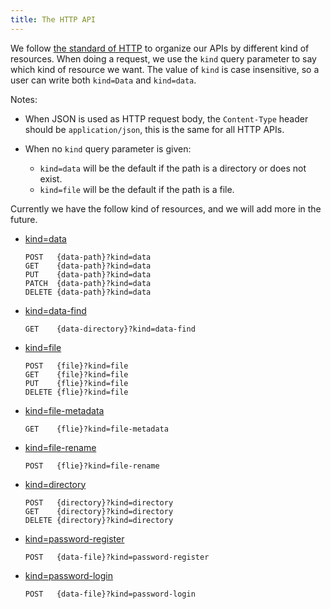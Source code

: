 ```yaml
---
title: The HTTP API
---
```


We follow [the standard of HTTP](https://www.rfc-editor.org/rfc/rfc9110) to
organize our APIs by different kind of resources.  When doing a
request, we use the `kind` query parameter to say which kind of
resource we want.  The value of `kind` is case insensitive, so a user
can write both `kind=Data` and `kind=data`.

Notes:

- When JSON is used as HTTP request body,
  the `Content-Type` header should be `application/json`,
  this is the same for all HTTP APIs.

- When no `kind` query parameter is given:

  - `kind=data` will be the default if the path is a directory or does not exist.
  - `kind=file` will be the default if the path is a file.

Currently we have the follow kind of resources,
and we will add more in the future.

- [kind=data](kind-data.md)

  ```
  POST   {data-path}?kind=data
  GET    {data-path}?kind=data
  PUT    {data-path}?kind=data
  PATCH  {data-path}?kind=data
  DELETE {data-path}?kind=data
  ```

- [kind=data-find](kind-data-find.md)

  ```
  GET    {data-directory}?kind=data-find
  ```

- [kind=file](kind-file.md)

  ```
  POST   {file}?kind=file
  GET    {file}?kind=file
  PUT    {flie}?kind=file
  DELETE {flie}?kind=file
  ```

- [kind=file-metadata](kind-file-metadata.md)

  ```
  GET    {flie}?kind=file-metadata
  ```

- [kind=file-rename](kind-file-rename.md)

  ```
  POST   {flie}?kind=file-rename
  ```

- [kind=directory](kind-directory.md)

  ```
  POST   {directory}?kind=directory
  GET    {directory}?kind=directory
  DELETE {directory}?kind=directory
  ```

- [kind=password-register](kind-password-register.md)

  ```
  POST   {data-file}?kind=password-register
  ```

- [kind=password-login](kind-password-login.md)

  ```
  POST   {data-file}?kind=password-login
  ```
